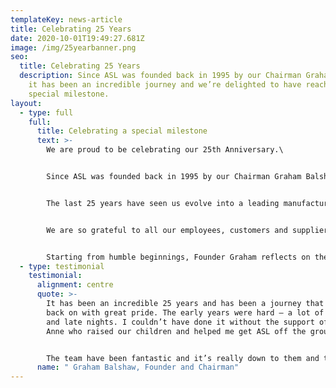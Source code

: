 ```yaml
---
templateKey: news-article
title: Celebrating 25 Years
date: 2020-10-01T19:49:27.681Z
image: /img/25yearbanner.png
seo:
  title: Celebrating 25 Years
  description: Since ASL was founded back in 1995 by our Chairman Graham Balshaw,
    it has been an incredible journey and we’re delighted to have reached this
    special milestone.
layout:
  - type: full
    full:
      title: Celebrating a special milestone
      text: >-
        We are proud to be celebrating our 25th Anniversary.\


        Since ASL was founded back in 1995 by our Chairman Graham Balshaw, it has been an incredible journey and we’re delighted to have reached this special milestone.\


        The last 25 years have seen us evolve into a leading manufacturer with 70 staff and world class customers including Ford, Rolls Royce and Siemens.\


        We are so grateful to all our employees, customers and suppliers who have helped us reach this anniversary and we look forward to many more years ahead.\


        Starting from humble beginnings, Founder Graham reflects on the journey;
  - type: testimonial
    testimonial:
      alignment: centre
      quote: >-
        It has been an incredible 25 years and has been a journey that I look
        back on with great pride. The early years were hard – a lot of long days
        and late nights. I couldn’t have done it without the support of my wife
        Anne who raised our children and helped me get ASL off the ground.


        The team have been fantastic and it’s really down to them and their loyalty that ASL has made it this far. This year has been extremely rewarding for me as not only have we reached 25 years, but I also recently passed the ownership of ASL down to my three children, Gareth, Sophie and Oliver. I’m so pleased to keep the company in the family and look forward to hopefully seeing ASL continue on a journey of growth and success
      name: " Graham Balshaw, Founder and Chairman"
---
```


